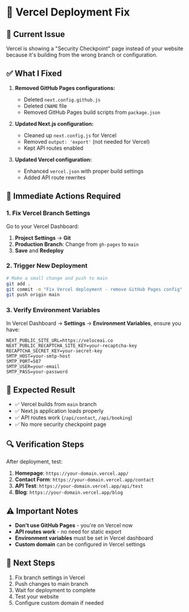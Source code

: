 # 🚀 Vercel Deployment Fix

## 🚨 **Current Issue**
Vercel is showing a "Security Checkpoint" page instead of your website because it's building from the wrong branch or configuration.

## ✅ **What I Fixed**

1. **Removed GitHub Pages configurations:**
   - Deleted `next.config.github.js`
   - Deleted `CNAME` file
   - Removed GitHub Pages build scripts from `package.json`

2. **Updated Next.js configuration:**
   - Cleaned up `next.config.js` for Vercel
   - Removed `output: 'export'` (not needed for Vercel)
   - Kept API routes enabled

3. **Updated Vercel configuration:**
   - Enhanced `vercel.json` with proper build settings
   - Added API route rewrites

## 🔧 **Immediate Actions Required**

### **1. Fix Vercel Branch Settings**
Go to your Vercel Dashboard:
1. **Project Settings** → **Git**
2. **Production Branch**: Change from `gh-pages` to `main`
3. **Save** and **Redeploy**

### **2. Trigger New Deployment**
```bash
# Make a small change and push to main
git add .
git commit -m "Fix Vercel deployment - remove GitHub Pages config"
git push origin main
```

### **3. Verify Environment Variables**
In Vercel Dashboard → **Settings** → **Environment Variables**, ensure you have:
```
NEXT_PUBLIC_SITE_URL=https://veloceai.co
NEXT_PUBLIC_RECAPTCHA_SITE_KEY=your-recaptcha-key
RECAPTCHA_SECRET_KEY=your-secret-key
SMTP_HOST=your-smtp-host
SMTP_PORT=587
SMTP_USER=your-email
SMTP_PASS=your-password
```

## 🎯 **Expected Result**
- ✅ Vercel builds from `main` branch
- ✅ Next.js application loads properly
- ✅ API routes work (`/api/contact`, `/api/booking`)
- ✅ No more security checkpoint page

## 🔍 **Verification Steps**
After deployment, test:
1. **Homepage**: `https://your-domain.vercel.app/`
2. **Contact Form**: `https://your-domain.vercel.app/contact`
3. **API Test**: `https://your-domain.vercel.app/api/test`
4. **Blog**: `https://your-domain.vercel.app/blog`

## ⚠️ **Important Notes**
- **Don't use GitHub Pages** - you're on Vercel now
- **API routes work** - no need for static export
- **Environment variables** must be set in Vercel dashboard
- **Custom domain** can be configured in Vercel settings

## 🚀 **Next Steps**
1. Fix branch settings in Vercel
2. Push changes to main branch
3. Wait for deployment to complete
4. Test your website
5. Configure custom domain if needed
